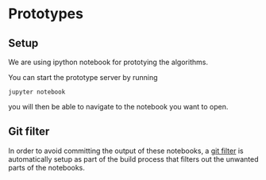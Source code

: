# Prototypes

## Setup

We are using ipython notebook for prototying the algorithms.

You can start the prototype server by running

    jupyter notebook

you will then be able to navigate to the notebook you want to open.

## Git filter

In order to avoid committing the output of these notebooks, a [git
filter](https://github.com/kynan/nbstripout) is automatically setup as part of
the build process that filters out the unwanted parts of the notebooks.
